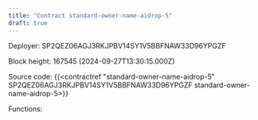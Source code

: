 ```yaml
---
title: "Contract standard-owner-name-aidrop-5"
draft: true
---
```

Deployer: SP2QEZ06AGJ3RKJPBV14SY1V5BBFNAW33D96YPGZF


 



Block height: 167545 (2024-09-27T13:30:15.000Z)

Source code: {{<contractref "standard-owner-name-aidrop-5" SP2QEZ06AGJ3RKJPBV14SY1V5BBFNAW33D96YPGZF standard-owner-name-aidrop-5>}}

Functions:


